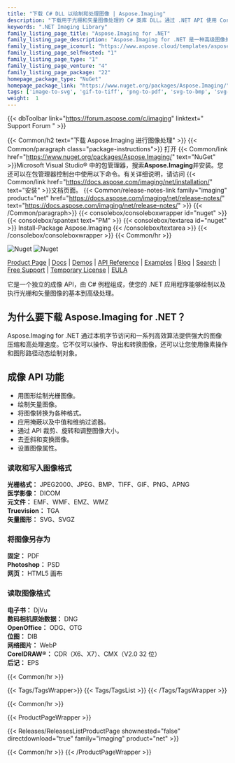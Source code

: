 ```yaml
---
title: "下载 C# DLL 以绘制和处理图像 | Aspose.Imaging"
description: "下载用于光栅和矢量图像处理的 C# 类库 DLL。通过 .NET API 使用 CorelDRAW®、Photoshop®、Truevision、电子书、医学、原始图像格式。"
keywords: ".NET Imaging Library"
family_listing_page_title: "Aspose.Imaging for .NET"
family_listing_page_description: "Aspose.Imaging for .NET 是一种高级图像处理 API，允许开发人员在其 .NET 应用程序中创建、编辑、绘制或转换图像。它独立于其他应用程序工作，无需在机器上安装 PhotoShop 应用程序或任何其他图像编辑器即可保存为 Adobe PhotoShop® 本机格式。"
family_listing_page_iconurl: "https://www.aspose.cloud/templates/aspose/App_Themes/V3/images/imaging/272x272/aspose_imaging-for-net-min.png"
family_listing_page_selfHosted: "1"
family_listing_page_type: "1"
family_listing_page_venture: "4"
family_listing_page_package: "22"
homepage_package_type: "NuGet"
homepage_package_link: "https://www.nuget.org/packages/Aspose.Imaging/"
tags: ['image-to-svg', 'gif-to-tiff', 'png-to-pdf', 'svg-to-bmp', 'svg-to-png', 'cdr-to-jpg', 'cdr-to-pdf', 'cdr-to-png', 'cdr-to-psd', 'cmx-to-jpg', 'cmx-to-pdf', 'cmx-to-tiff', 'dicom-to-png', 'bmp-to-pdf']
weight:  1
---
```


{{< dbToolbar link="https://forum.aspose.com/c/imaging" linktext=" Support Forum " >}}

{{< Common/h2 text="下载 Aspose.Imaging 进行图像处理"  >}}
{{< Common/paragraph class="package-instructions">}}
打开
{{< Common/link href="https://www.nuget.org/packages/Aspose.Imaging/" text="NuGet"  >}}Microsoft Visual Studio® 中的包管理器，搜索<b>Aspose.Imaging</b>并安装。您还可以在包管理器控制台中使用以下命令。有关详细说明，请访问
{{< Common/link href="https://docs.aspose.com/imaging/net/installation/" text="安装"  >}}文档页面。
{{< Common/release-notes-link family="imaging" product="net" href="https://docs.aspose.com/imaging/net/release-notes/" text="https://docs.aspose.com/imaging/net/release-notes/"  >}}
{{< /Common/paragraph>}}
{{< consolebox/consoleboxwrapper id="nuget" >}}
       {{< consolebox/spantext text="PM" >}}
       {{< consolebox/textarea id="nuget" >}} Install-Package Aspose.Imaging {{< /consolebox/textarea >}}
{{< /consolebox/consoleboxwrapper >}}
{{< Common/hr >}}

![Nuget](https://img.shields.io/nuget/v/Aspose.Imaging) ![Nuget](https://img.shields.io/nuget/dt/Aspose.Imaging?label=nuget%20downloads)

[Product Page](https://products.aspose.com/imaging/net/) | [Docs](https://docs.aspose.com/imaging/net/) | [Demos](https://products.aspose.app/imaging/family) | [API Reference](https://reference.aspose.com/imaging/net/) | [Examples](https://github.com/aspose-imaging/Aspose.Imaging-for-.NET/tree/master/Examples) | [Blog](https://blog.aspose.com/category/imaging/) | [Search](https://search.aspose.com/) | [Free Support](https://forum.aspose.com/c/imaging) | [Temporary License](https://purchase.aspose.com/temporary-license) | [EULA](https://about.aspose.com/legal/eula/)

它是一个独立的成像 API，由 C# 例程组成，使您的 .NET 应用程序能够绘制以及执行光栅和矢量图像的基本到高级处理。

## 为什么要下载 Aspose.Imaging for .NET？

Aspose.Imaging for .NET 通过本机字节访问和一系列高效算法提供强大的图像压缩和高处理速度。它不仅可以操作、导出和转换图像，还可以让您使用像素操作和图形路径动态绘制对象。

## 成像 API 功能

- 用图形绘制光栅图像。
- 绘制矢量图像。
- 将图像转换为各种格式。
- 应用掩蔽以及中值和维纳过滤器。
- 通过 API 裁剪、旋转和调整图像大小。
- 去歪斜和变换图像。
- 设置图像属性。

### 读取和写入图像格式

**光栅格式：** JPEG2000、JPEG、BMP、TIFF、GIF、PNG、APNG\
**医学影像：** DICOM\
**元文件：** EMF、WMF、EMZ、WMZ\
**Truevision：** TGA\
**矢量图形：** SVG、SVGZ

### 将图像另存为

**固定：** PDF\
**Photoshop：** PSD\
**网页：** HTML5 画布

### 读取图像格式

**电子书：** DjVu\
**数码相机原始数据：** DNG\
**OpenOffice：** ODG、OTG\
**位图：** DIB\
**网络图片：** WebP\
**CorelDRAW®：** CDR（X6、X7）、CMX（V2.0 32 位）\
**后记：** EPS

{{< Common/hr >}}

{{< Tags/TagsWrapper>}}
 {{< Tags/TagsList >}}
{{< /Tags/TagsWrapper >}}

{{< Common/hr >}}

{{< ProductPageWrapper >}}
<!-- ReleasesListProductPage-->
   {{< Releases/ReleasesListProductPage shownested="false"  directdownload="true" family="imaging" product="net" >}}
<!-- /ReleasesListProductPage-->
{{< Common/hr >}}
{{< /ProductPageWrapper >}}

